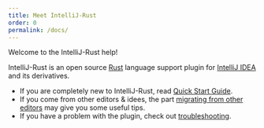 ```yaml
---
title: Meet IntelliJ-Rust
order: 0
permalink: /docs/
---
```


Welcome to the IntelliJ-Rust help!

IntelliJ-Rust is an open source [Rust](https://www.rust-lang.org/) language support plugin
for [IntelliJ IDEA](https://www.jetbrains.com/idea/) and its derivatives.

 - If you are completely new to IntelliJ-Rust, read [Quick Start Guide](/docs/quick-start.html).
 - If you come from other editors & idees, the part [migrating from other editors](/docs/editors.html)
    may give you some useful tips.
 - If you have a problem with the plugin, check out [troubleshooting](/docs/troubleshooting.html).
